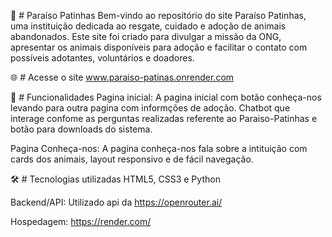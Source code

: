 🐾 # Paraíso Patinhas
Bem-vindo ao repositório do site Paraíso Patinhas, uma instituição dedicada ao resgate, cuidado e adoção de animais abandonados. Este site foi criado para divulgar a missão da ONG, apresentar os animais disponíveis para adoção e facilitar o contato com possíveis adotantes, voluntários e doadores.

🌐 # Acesse o site
www.paraiso-patinas.onrender.com

📌 # Funcionalidades
Pagina inicial: A pagina inicial com botão conheça-nos levando para outra pagina com informções de adoção.
                Chatbot que interage confome as perguntas realizadas referente ao Paraiso-Patinhas e botão 
                para downloads do sistema.

Pagina Conheça-nos: A pagina conheça-nos fala sobre a intituição com cards dos animais, layout responsivo e de fácil navegação.
  

🛠️ # Tecnologias utilizadas
HTML5, CSS3 e Python

Backend/API: Utilizado api da https://openrouter.ai/

Hospedagem: https://render.com/
